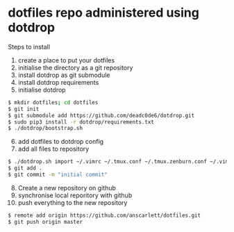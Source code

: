 # dotfiles repo administered using dotdrop

Steps to install

1. create a place to put your dotfiles
2. initialise the directory as a git repository
3. install dotdrop as git submodule
4. install dotdrop requirements
5. initialise dotdrop

```bash
$ mkdir dotfiles; cd dotfiles
$ git init
$ git submodule add https://github.com/deadc0de6/dotdrop.git
$ sudo pip3 install -r dotdrop/requirements.txt
$ ./dotdrop/bootstrap.sh
```

6. add dotfiles to dotdrop config
7. add all files to repository

```bash
$ ./dotdrop.sh import ~/.vimrc ~/.tmux.conf ~/.tmux.zenburn.conf ~/.vim/
$ git add .
$ git commit -m "initial commit"
``` 
8. Create a new repository on github
9. synchronise local reporitory with github
10. push everything to the new repository
```bash
$ remote add origin https://github.com/anscarlett/dotfiles.git
$ git push origin master
```

